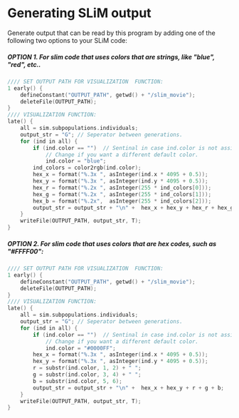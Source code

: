 # Generating SLiM output

Generate output that can be read by this program by adding one of the following two options to your SLiM code:

##### OPTION 1. For slim code that uses colors that are strings, like "blue", "red", etc..
```C
//// SET OUTPUT PATH FOR VISUALIZATION  FUNCTION:
1 early() {
    defineConstant("OUTPUT_PATH", getwd() + "/slim_movie");
    deleteFile(OUTPUT_PATH);
}
//// VISUALIZATION FUNCTION:
late() {
    all = sim.subpopulations.individuals;
    output_str = "G"; // Seperator between generations.
    for (ind in all) {
        if (ind.color == "")  // Sentinal in case ind.color is not assigned.
            // Change if you want a different default color.
            ind.color = "blue";
        ind_colors = color2rgb(ind.color);
        hex_x = format("%.3x ", asInteger(ind.x * 4095 + 0.5));
        hex_y = format("%.3x ", asInteger(ind.y * 4095 + 0.5));
        hex_r = format("%.2x ", asInteger(255 * ind_colors[0]));
        hex_g = format("%.2x ", asInteger(255 * ind_colors[1]));
        hex_b = format("%.2x",  asInteger(255 * ind_colors[2]));
        output_str = output_str + "\n" +  hex_x + hex_y + hex_r + hex_g + hex_b;
    }
    writeFile(OUTPUT_PATH, output_str, T);
}
```

##### OPTION 2. For slim code that uses colors that are hex codes, such as "#FFFF00":
```C
//// SET OUTPUT PATH FOR VISUALIZATION  FUNCTION:
1 early() {
    defineConstant("OUTPUT_PATH", getwd() + "/slim_movie");
    deleteFile(OUTPUT_PATH);
}
//// VISUALIZATION FUNCTION:
late() {
    all = sim.subpopulations.individuals;
    output_str = "G"; // Seperator between generations.
    for (ind in all) {
        if (ind.color == "")  // Sentinal in case ind.color is not assigned.
            // Change if you want a different default color.
            ind.color = "#0000FF";
        hex_x = format("%.3x ", asInteger(ind.x * 4095 + 0.5));
        hex_y = format("%.3x ", asInteger(ind.y * 4095 + 0.5));
        r = substr(ind.color, 1, 2) + " ";
        g = substr(ind.color, 3, 4) + " ";
        b = substr(ind.color, 5, 6);
        output_str = output_str + "\n" +  hex_x + hex_y + r + g + b;
    }
    writeFile(OUTPUT_PATH, output_str, T);
}
```
